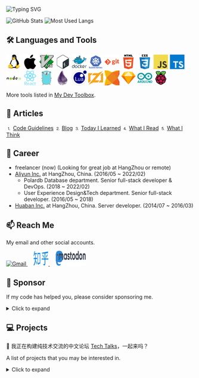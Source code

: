 ![Typing SVG](https://readme-typing-svg.demolab.com?font=Noto+Sans&weight=600&size=32&duration=2500&color=0C82FF&vCenter=true&multiline=true&repeat=false&width=520&height=100&lines=Hi%2C+I'm+ADoyle;A+Full-Stack+%26+DevOps+Engineer)

![GitHub Stats](https://github-readme-stats.vercel.app/api?username=adoyle-h&show_icons=true&theme=ayu-mirage&bg_color=3B3B3F&text_color=E3E3E1&custom_title=Github+Stats&card_width=400&line_height=24&hide_border=true)
![Most Used Langs](https://github-readme-stats.vercel.app/api/top-langs/?username=adoyle-h&langs_count=8&theme=ayu-mirage&bg_color=3B3B3F&text_color=E3E3E1&layout=compact&hide_border=true&custom_title=Most+Used+Languages&hide=HTML,CSS,Perl,Makefile)

## 🛠️ Languages and Tools

<p align="left">
  <img src="https://raw.githubusercontent.com/devicons/devicon/master/icons/linux/linux-original.svg" alt="linux" width="40" height="40"/>
  <img src="https://raw.githubusercontent.com/devicons/devicon/master/icons/apple/apple-original.svg" alt="macos" width="40" height="40"/>
  <img src="https://raw.githubusercontent.com/devicons/devicon/master/icons/vim/vim-original.svg" alt="vim" width="40" height="40"/>
  <img src="https://raw.githubusercontent.com/devicons/devicon/master/icons/bash/bash-original.svg" alt="bash" width="40" height="40"/>
  <img src="https://raw.githubusercontent.com/devicons/devicon/master/icons/docker/docker-original-wordmark.svg" alt="docker" width="40" height="40"/>
  <img src="https://raw.githubusercontent.com/devicons/devicon/master/icons/kubernetes/kubernetes-plain-wordmark.svg" alt="kubernetes" width="40" height="40"/>
  <img src="https://raw.githubusercontent.com/devicons/devicon/master/icons/git/git-plain-wordmark.svg" alt="git" width="40" height="40"/>
  <img src="https://raw.githubusercontent.com/devicons/devicon/master/icons/html5/html5-original-wordmark.svg" alt="html5" width="40" height="40"/>
  <img src="https://raw.githubusercontent.com/devicons/devicon/master/icons/css3/css3-original-wordmark.svg" alt="css3" width="40" height="40"/>
  <img src="https://raw.githubusercontent.com/devicons/devicon/master/icons/javascript/javascript-original.svg" alt="javascript" width="40" height="40"/>
  <img src="https://raw.githubusercontent.com/devicons/devicon/master/icons/typescript/typescript-original.svg" alt="typescript" width="40" height="40"/>
  <img src="https://raw.githubusercontent.com/devicons/devicon/master/icons/nodejs/nodejs-original-wordmark.svg" alt="nodejs" width="40" height="40"/>
  <img src="https://raw.githubusercontent.com/devicons/devicon/master/icons/react/react-original-wordmark.svg" alt="react" width="40" height="40"/>
  <img src="https://raw.githubusercontent.com/devicons/devicon/master/icons/go/go-original.svg" alt="go" width="40" height="40"/>
  <img src="https://raw.githubusercontent.com/devicons/devicon/master/icons/elixir/elixir-original.svg" alt="elixir" width="40" height="40"/>
  <img src="https://raw.githubusercontent.com/devicons/devicon/master/icons/lua/lua-original-wordmark.svg" alt="lua" width="40" height="40"/>
  <img src="https://raw.githubusercontent.com/devicons/devicon/master/icons/zig/zig-original.svg" alt="zig" width="40" height="40"/>
  <img src="https://raw.githubusercontent.com/devicons/devicon/master/icons/haxe/haxe-original.svg" alt="haxe" width="40" height="40"/>
  <img src="https://raw.githubusercontent.com/devicons/devicon/master/icons/sketch/sketch-original.svg" alt="sketch" width="40" height="40"/>
  <img src="https://raw.githubusercontent.com/devicons/devicon/master/icons/arduino/arduino-original-wordmark.svg" alt="arduino" width="40" height="40"/>
  <img src="https://raw.githubusercontent.com/devicons/devicon/master/icons/raspberrypi/raspberrypi-original.svg" alt="raspberrypi" width="40" height="40"/>
</p>

More tools listed in [My Dev Toolbox](https://tools.adoyle.me/).

## 📖 Articles

⒈  [Code Guidelines](https://gcg.adoyle.me/) ⒉  [Blog](https://adoyle.me/blog/) ⒊  [Today I Learned](https://github.com/adoyle-h/Today-I-Learned) ⒋  [What I Read](https://github.com/adoyle-h/What-I-Read) ⒌  [What I Think](https://talks.adoyle.me/think)

## 💼 Career

- freelancer (now) (Looking for great job at HangZhou or remote)
- [Aliyun Inc.](https://www.aliyun.com) at HangZhou, China. (2016/05 ~ 2022/02)
  - Polardb Database department. Senior full-stack developer & DevOps. (2018 ~ 2022/02)
  - User Experience Design&Tech department. Senior full-stack developer. (2016/05 ~ 2018)
- [Huaban Inc.](https://huaban.com/) at HangZhou, China. Server developer. (2014/07 ~ 2016/03)

## 📫 Reach Me

My email and other social accounts.

<p>
  <a href="mailto:adoyle.h@gmail.com" target="_blank">
    <img src="https://www.vectorlogo.zone/logos/gmail/gmail-ar21.svg" alt="Gmail" width="80" height="40"/>
  </a>
  &nbsp;&nbsp;&nbsp;
  <a href="https://www.zhihu.com/people/ADoyle" target="_blank">
    <img src="https://raw.githubusercontent.com/adoyle-h/_imgs/master/icons/zhihu.svg" alt="zhihu" width="40" height="40"/>
  </a>
  &nbsp;&nbsp;&nbsp;
  <a href="https://mastodon.social/@adoyle_h" target="_blank">
    <img src="https://raw.githubusercontent.com/adoyle-h/_imgs/master/icons/mastodon-wordmark.svg" alt="mastodon" width="80" height="40"/>
  </a>
</p>

## 🎁 Sponsor

If my code has helped you, please consider sponsoring me.

<details><summary>Click to expand</summary>

<div align="center">
  <img src="https://media.githubusercontent.com/media/adoyle-h/_imgs/master/sponsor.png" alt="Sponsor Me" width="300" height="300" />
</div>

<div align="center">
  Or donate using Liberapay <br/>
  <a href="https://liberapay.com/adoyle/donate" target="_blank" >
    <img src="https://liberapay.com/assets/widgets/donate.svg" alt="Donate using Liberapay" width="100" height="36"/>
  </a>
</div>

</details>

## 💻 Projects

📌 我正在构建纯技术交流的中文论坛 [Tech Talks](https://github.com/just-talks/tech-talks)，一起来吗？

A list of projects that you may be interested in.

<details><summary>Click to expand</summary>

### Others

[![makefile-utils](https://github-readme-stats.vercel.app/api/pin/?username=adoyle-h&repo=makefile-utils&bg_color=3B3B3F&text_color=E3E3E1&icon_color=E3E3E1&cache_seconds=7200&hide_border=true)](https://github.com/adoyle-h/makefile-utils)
[![my-development-tools](https://github-readme-stats.vercel.app/api/pin/?username=adoyle-h&repo=my-development-tools&bg_color=3B3B3F&text_color=E3E3E1&icon_color=E3E3E1&cache_seconds=7200&hide_border=true)](https://github.com/adoyle-h/my-development-tools)
[![blog](https://github-readme-stats.vercel.app/api/pin/?username=adoyle-h&repo=blog&bg_color=3B3B3F&text_color=E3E3E1&icon_color=E3E3E1&cache_seconds=7200&hide_border=true)](https://github.com/adoyle-h/blog)
[![Today-I-Learned](https://github-readme-stats.vercel.app/api/pin/?username=adoyle-h&repo=Today-I-Learned&bg_color=3B3B3F&text_color=E3E3E1&icon_color=E3E3E1&cache_seconds=7200&hide_border=true)](https://github.com/adoyle-h/Today-I-Learned)

### Shell

[![lobash](https://github-readme-stats.vercel.app/api/pin/?username=adoyle-h&repo=lobash&bg_color=3B3B3F&text_color=E3E3E1&icon_color=E3E3E1&cache_seconds=7200&hide_border=true)](https://github.com/adoyle-h/lobash)
[![one.bash](https://github-readme-stats.vercel.app/api/pin/?username=one-bash&repo=one.bash&show_owner=true&bg_color=3B3B3F&text_color=E3E3E1&icon_color=E3E3E1&cache_seconds=7200&hide_border=true)](https://github.com/one-bash/one.bash)
[![one.share](https://github-readme-stats.vercel.app/api/pin/?username=one-bash&repo=one.share&show_owner=true&bg_color=3B3B3F&text_color=E3E3E1&icon_color=E3E3E1&cache_seconds=7200&hide_border=true)](https://github.com/one-bash/one.share)
[![bash-completor](https://github-readme-stats.vercel.app/api/pin/?username=adoyle-h&repo=bash-completor&bg_color=3B3B3F&text_color=E3E3E1&icon_color=E3E3E1&cache_seconds=7200&hide_border=true)](https://github.com/adoyle-h/bash-completor)
[![a-bash-prompt](https://github-readme-stats.vercel.app/api/pin/?username=adoyle-h&repo=a-bash-prompt&bg_color=3B3B3F&text_color=E3E3E1&icon_color=E3E3E1&cache_seconds=7200&hide_border=true)](https://github.com/adoyle-h/a-bash-prompt)
[![tmux-choose-pane](https://github-readme-stats.vercel.app/api/pin/?username=adoyle-h&repo=tmux-choose-pane&bg_color=3B3B3F&text_color=E3E3E1&icon_color=E3E3E1&cache_seconds=7200&hide_border=true)](https://github.com/adoyle-h/tmux-choose-pane)
[![bash-logger](https://github-readme-stats.vercel.app/api/pin/?username=adoyle-h&repo=bash-logger&bg_color=3B3B3F&text_color=E3E3E1&icon_color=E3E3E1&cache_seconds=7200&hide_border=true)](https://github.com/adoyle-h/bash-logger)
[![lookup.sh](https://github-readme-stats.vercel.app/api/pin/?username=adoyle-h&repo=lookup.sh&bg_color=3B3B3F&text_color=E3E3E1&icon_color=E3E3E1&cache_seconds=7200&hide_border=true)](https://github.com/adoyle-h/lookup.sh)
[![shell-general-colors](https://github-readme-stats.vercel.app/api/pin/?username=adoyle-h&repo=shell-general-colors&bg_color=3B3B3F&text_color=E3E3E1&icon_color=E3E3E1&cache_seconds=7200&hide_border=true)](https://github.com/adoyle-h/shell-general-colors)

Other [shell projects](https://github.com/adoyle-h?tab=repositories&q=&type=source&sort=stargazers&language=shell) maintained by me.

### Neovim

[![one.nvim](https://github-readme-stats.vercel.app/api/pin/?username=adoyle-h&repo=one.nvim&bg_color=3B3B3F&text_color=E3E3E1&icon_color=E3E3E1&cache_seconds=7200&hide_border=true)](https://github.com/adoyle-h/one.nvim)
[![ad-telescope-extensions.nvim](https://github-readme-stats.vercel.app/api/pin/?username=adoyle-h&repo=ad-telescope-extensions.nvim&bg_color=3B3B3F&text_color=E3E3E1&icon_color=E3E3E1&cache_seconds=7200&hide_border=true)](https://github.com/adoyle-h/ad-telescope-extensions.nvim)
[![telescope-extension-maker.nvim](https://github-readme-stats.vercel.app/api/pin/?username=adoyle-h&repo=telescope-extension-maker.nvim&bg_color=3B3B3F&text_color=E3E3E1&icon_color=E3E3E1&cache_seconds=7200&hide_border=true)](https://github.com/adoyle-h/telescope-extension-maker.nvim)
[![lsp-toggle.nvim](https://github-readme-stats.vercel.app/api/pin/?username=adoyle-h&repo=lsp-toggle.nvim&bg_color=3B3B3F&text_color=E3E3E1&icon_color=E3E3E1&cache_seconds=7200&hide_border=true)](https://github.com/adoyle-h/lsp-toggle.nvim)
[![nvim-shell-completions](https://github-readme-stats.vercel.app/api/pin/?username=adoyle-h&repo=nvim-shell-completions&bg_color=3B3B3F&text_color=E3E3E1&icon_color=E3E3E1&cache_seconds=7200&hide_border=true)](https://github.com/adoyle-h/nvim-shell-completions)

Other [neovim projects](https://github.com/adoyle-h?tab=repositories&q=&type=source&sort=stargazers&language=lua) maintained by me.

### NodeJS

[![eslint-config-adoyle-style](https://github-readme-stats.vercel.app/api/pin/?username=adoyle-h&repo=eslint-config-adoyle-style&bg_color=3B3B3F&text_color=E3E3E1&icon_color=E3E3E1&cache_seconds=7200&hide_border=true)](https://github.com/adoyle-h/eslint-config-adoyle-style)
[![logic-string](https://github-readme-stats.vercel.app/api/pin/?username=adoyle-h&repo=logic-string&bg_color=3B3B3F&text_color=E3E3E1&icon_color=E3E3E1&cache_seconds=7200&hide_border=true)](https://github.com/adoyle-h/logic-string)
[![Ero.js](https://github-readme-stats.vercel.app/api/pin/?username=adoyle-h&repo=Ero.js&bg_color=3B3B3F&text_color=E3E3E1&icon_color=E3E3E1&cache_seconds=7200&hide_border=true)](https://github.com/adoyle-h/Ero.js)
[![config-sp](https://github-readme-stats.vercel.app/api/pin/?username=adoyle-h&repo=config-sp&bg_color=3B3B3F&text_color=E3E3E1&icon_color=E3E3E1&cache_seconds=7200&hide_border=true)](https://github.com/adoyle-h/config-sp)

Other [JS projects](https://github.com/adoyle-h?tab=repositories&q=&type=source&sort=stargazers&language=javascript) maintained by me.

</details>
